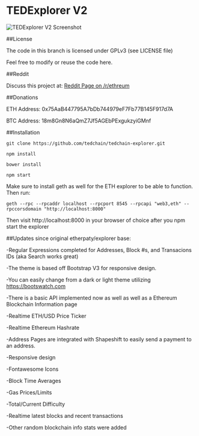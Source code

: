 # TEDExplorer V2

![TEDExplorer V2 Screenshot](http://i.imgur.com/wgROAS9.png)

##License

The code in this branch is licensed under GPLv3 (see LICENSE file)

Feel free to modify or reuse the code here.

##Reddit

Discuss this project at: [Reddit Page on /r/ethreum](https://www.reddit.com/r/ethereum/comments/511j5a/new_ethereum_block_explorer_heavily_updated/)

##Donations

ETH Address: 0x75AaB447795A7bDb744979eF7Fb77B145F917d7A

BTC Address: 18m8Gn8N6aQmZ7Jf5AGEbPExgukzyiGMnf

##Installation

`git clone https://github.com/tedchain/tedchain-explorer.git`

`npm install`

`bower install`

`npm start`

Make sure to install geth as well for the ETH explorer to be able to function. Then run:

`geth --rpc --rpcaddr localhost --rpcport 8545 --rpcapi "web3,eth" --rpccorsdomain "http://localhost:8000"`

Then visit http://localhost:8000 in your browser of choice after you npm start the explorer

##Updates since original etherpaty/explorer base:

-Regular Expressions completed for Addresses, Block #s, and Transacions IDs (aka Search works great)

-The theme is based off Bootstrap V3 for responsive design.

-You can easily change from a dark or light theme utilizing https://bootswatch.com

-There is a basic API implemented now as well as well as a Ethereum Blockchain Information page

-Realtime ETH/USD Price Ticker

-Realtime Ethereum Hashrate

-Address Pages are integrated with Shapeshift to easily send a payment to an address.

-Responsive design

-Fontawesome Icons

-Block Time Averages

-Gas Prices/Limits

-Total/Current Difficulty

-Realtime latest blocks and recent transactions

-Other random blockchain info stats were added
